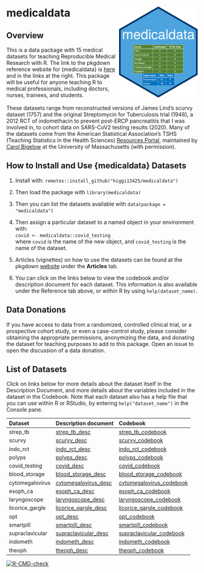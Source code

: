 
<!-- README.md is generated from README.Rmd. Please edit that file -->

# medicaldata <img src='man/figures/hex-medicaldata.png' align="right" height="240">

## Overview

This is a data package with 15 medical datasets for teaching
Reproducible Medical Research with R. The link to the pkgdown reference
website for {medicaldata} is
[here](https://higgi13425.github.io/medicaldata/) and in the links at
the right. This package will be useful for anyone teaching R to medical
professionals, including doctors, nurses, trainees, and students. <br>
<br> These datasets range from reconstructed versions of James Lind’s
scurvy dataset (1757) and the original Streptomycin for Tuberculosis
trial (1948), a 2012 RCT of indomethacin to prevent post-ERCP
pancreatitis that I was involved in, to cohort data on SARS-CoV2 testing
results (2020). Many of the datasets come from the American Statistical
Association’s TSHS (Teaching Statistics in the Health Sciences)
[Resources Portal](https://www.causeweb.org/tshs/category/dataset/),
maintained by [Carol
Bigelow](https://www.umass.edu/sphhs/person/carol-bigelow) at the
University of Massachusetts (with permission).

## How to Install and Use {medicaldata} Datasets

1.  Install with: `remotes::install_github("higgi13425/medicaldata")`  

2.  Then load the package with `library(medicaldata)`  

3.  Then you can list the datasets available with
    `data(package = "medicaldata")`

4.  Then assign a particular dataset to a named object in your
    environment with: <br> `covid <- medicaldata::covid_testing` <br>
    where `covid` is the name of the new object, and `covid_testing` is
    the name of the dataset.<br>

5.  Articles (vignettes) on how to use the datasets can be found at the
    pkgdown [website](https://higgi13425.github.io/medicaldata/) under
    the **Articles** tab.

6.  You can click on the links below to view the codebook and/or
    description document for each dataset. This information is also
    available under the Reference tab above, or within R by using
    `help(dataset_name)`. <br>

## Data Donations

If you have access to data from a randomized, controlled clinical trial,
or a prospective cohort study, or even a case-control study, please
consider obtaining the appropriate permissions, anonymizing the data,
and donating the dataset for teaching purposes to add to this package.
Open an issue to open the discussion of a data donation.

## List of Datasets

Click on links below for more details about the dataset itself in the
Description Document, and more details about the variables included in
the dataset in the Codebook. Note that each dataset also has a help file
that you can use within R or RStudio, by entering `help("dataset_name")`
in the Console pane.

| Dataset          | Description document                                                                                                                            | Codebook                                                                                                                                          |
|:-----------------|:------------------------------------------------------------------------------------------------------------------------------------------------|:--------------------------------------------------------------------------------------------------------------------------------------------------|
| strep\_tb        | [strep\_tb\_desc](https://htmlpreview.github.io/?https://github.com/higgi13425/medicaldata/blob/master/man/codebooks/strep_tb_desc.html)        | [strep\_tb\_codebook](https://htmlpreview.github.io/?https://github.com/higgi13425/medicaldata/blob/master/man/codebooks/strep_tb_codebook.html)  |
| scurvy           | [scurvy\_desc](https://htmlpreview.github.io/?https://github.com/higgi13425/medicaldata/blob/master/man/description_docs/scurvy_desc.html)      | [scurvy\_codebook](https://htmlpreview.github.io/?https://github.com/higgi13425/medicaldata/blob/master/man/codebooks/scurvy_codebook.html)       |
| indo\_rct        | [indo\_rct\_desc](https://htmlpreview.github.io/?https://github.com/higgi13425/medicaldata/blob/master/man/description_docs/indo_rct_desc.html) | [indo\_rct\_codebook](https://htmlpreview.github.io/?https://github.com/higgi13425/medicaldata/blob/master/man/codebooks/indo_rct_codebook.html)  |
| polyps           | [polyps\_desc](https://htmlpreview.github.io/?https://github.com/higgi13425/medicaldata/blob/master/man/description_docs/polyps_desc.html)      | [polyps\_codebook](https://htmlpreview.github.io/?https://github.com/higgi13425/medicaldata/blob/master/man/codebooks/polyps_codebook.html)       |
| covid\_testing   | [covid\_desc](https://htmlpreview.github.io/?https://github.com/higgi13425/medicaldata/blob/master/man/description_docs/covid_desc.html)        | [covid\_codebook](https://htmlpreview.github.io/?https://github.com/higgi13425/medicaldata/blob/master/man/codebooks/covid_testing_codebook.html) |
| blood\_storage   | [blood\_storage\_desc](https://www.causeweb.org/tshs/datasets/Blood%20Storage%20Dataset%20Introduction.pdf)                                     | [blood\_storage\_codebook](https://www.causeweb.org/tshs/datasets/Blood%20Storage%20Data%20Dictionary.pdf)                                        |
| cytomegalovirus  | [cytomegalovirus\_desc](https://www.causeweb.org/tshs/datasets/Cytomegalovirus%20Dataset%20Introduction.pdf)                                    | [cytomegalovirus\_codebook](https://www.causeweb.org/tshs/datasets/Cytomegalovirus%20Data%20Dictionary.pdf)                                       |
| esoph\_ca        | [esoph\_ca\_desc](https://htmlpreview.github.io/?https://github.com/higgi13425/medicaldata/blob/master/man/description_docs/esoph_ca_desc.html) | [esoph\_ca\_codebook](https://htmlpreview.github.io/?https://github.com/higgi13425/medicaldata/blob/master/man/codebooks/esoph_ca_codebook.html)  |
| laryngoscope     | [laryngoscope\_desc](https://www.causeweb.org/tshs/datasets/Laryngoscope%20Dataset%20Introduction.pdf)                                          | [laryngoscope\_codebook](https://www.causeweb.org/tshs/datasets/Laryngoscope%20Data%20Dictionary.pdf)                                             |
| licorice\_gargle | [licorice\_gargle\_desc](https://www.causeweb.org/tshs/datasets/Licorice%20Gargle%20Dataset%20Introduction.pdf)                                 | [licorice\_gargle\_codebook](https://www.causeweb.org/tshs/datasets/Licorice%20Gargle%20Data%20Dictionary.pdf)                                    |
| opt              | [opt\_desc](https://www.causeweb.org/tshs/datasets/OPT_Dataset_Introduction.pdf)                                                                | [opt\_codebook](https://www.causeweb.org/tshs/datasets/OPT_Data_Dictionary.pdf)                                                                   |
| smartpill        | [smartpill\_desc](https://www.causeweb.org/tshs/datasets/Smart%20Pill%20Dataset%20Introduction.pdf)                                             | [smartpill\_codebook](https://www.causeweb.org/tshs/datasets/Smart%20Pill%20Data%20Dictionary.pdf)                                                |
| supraclavicular  | [supraclavicular\_desc](https://www.causeweb.org/tshs/datasets/Supraclavicular%20Dataset%20Introduction.pdf)                                    | [supraclavicular\_codebook](https://www.causeweb.org/tshs/datasets/Supraclavicular%20Data%20Dictionary.pdf)                                       |
| indometh         | [indometh\_desc](https://htmlpreview.github.io/?https://github.com/higgi13425/medicaldata/blob/master/man/description_docs/indometh_desc.html)  | [indometh\_codebook](https://htmlpreview.github.io/?https://github.com/higgi13425/medicaldata/blob/master/man/codebooks/indometh_codebook.html)   |
| theoph           | [theoph\_desc](https://htmlpreview.github.io/?https://github.com/higgi13425/medicaldata/blob/master/man/description_docs/theoph_desc.html)      | [theoph\_codebook](https://htmlpreview.github.io/?https://github.com/higgi13425/medicaldata/blob/master/man/codebooks/theoph_codebook.html)       |

<!-- badges: start -->

[![R-CMD-check](https://github.com/higgi13425/medicaldata/workflows/R-CMD-check/badge.svg)](https://github.com/higgi13425/medicaldata/actions)
<!-- badges: end -->
